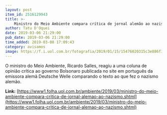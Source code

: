 ```yaml
---
layout: post
item_id: 2516129943
title: >-
    Ministro do Meio Ambiente compara crítica de jornal alemão ao nazismo
author: Tatu D'Oquei
date: 2019-03-06 21:29:00
pub_date: 2019-03-06 21:29:00
time_added: 2019-03-08 17:09:43
category: avisamos
image: https://f.i.uol.com.br/fotografia/2019/01/15/15476020315c3e886f30fca_1547602031_3x2_rt.jpg
---
```


O ministro do Meio Ambiente, Ricardo Salles, reagiu a uma coluna de opinião crítica ao governo Bolsonaro publicada no site em português da emissora alemã Deutsche Welle comparando o texto ao que fez o nazismo alemão.

**Link:** [https://www1.folha.uol.com.br/ambiente/2019/03/ministro-do-meio-ambiente-compara-critica-de-jornal-alemao-ao-nazismo.shtml](https://www1.folha.uol.com.br/ambiente/2019/03/ministro-do-meio-ambiente-compara-critica-de-jornal-alemao-ao-nazismo.shtml)

